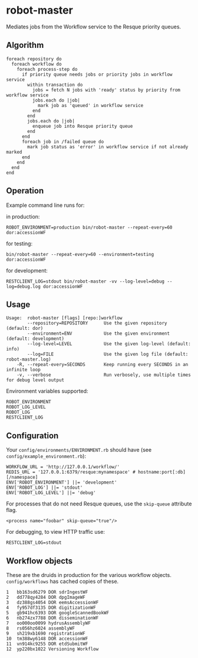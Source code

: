 robot-master
============

Mediates jobs from the Workflow service to the Resque priority queues.

Algorithm
---------

    foreach repository do
      foreach workflow do
        foreach process-step do
          if priority queue needs jobs or priority jobs in workflow service
            within transaction do
              jobs = fetch N jobs with 'ready' status by priority from workflow service
              jobs.each do |job|
                mark job as 'queued' in workflow service
              end
            end
            jobs.each do |job|
              enqueue job into Resque priority queue
            end
          end
          foreach job in /failed queue do
            mark job status as 'error' in workflow service if not already marked
          end
        end
      end
    end

Operation
---------

Example command line runs for:

in production:

    ROBOT_ENVIRONMENT=production bin/robot-master --repeat-every=60 dor:accessionWF

for testing:

    bin/robot-master --repeat-every=60 --environment=testing dor:accessionWF
  
for development:

    RESTCLIENT_LOG=stdout bin/robot-master -vv --log-level=debug --log=debug.log dor:accessionWF
  
Usage
-----

    Usage:  robot-master [flags] [repo:]workflow
            --repository=REPOSITORY      Use the given repository (default: dor)
            --environment=ENV            Use the given environment (default: development)
            --log-level=LEVEL            Use the given log-level (default: info)
            --log=FILE                   Use the given log file (default: robot-master.log)
        -R, --repeat-every=SECONDS       Keep running every SECONDS in an infinite loop
        -v, --verbose                    Run verbosely, use multiple times for debug level output
      
      
Environment variables supported:

    ROBOT_ENVIRONMENT
    ROBOT_LOG_LEVEL
    ROBOT_LOG
    RESTCLIENT_LOG
    
Configuration
-------------

Your `config/environments/ENVIRONMENT.rb` should have (see `config/example_environment.rb`):

    WORKFLOW_URL = 'http://127.0.0.1/workflow/'
    REDIS_URL = '127.0.0.1:6379/resque:mynamespace' # hostname:port[:db][/namespace]
    ENV['ROBOT_ENVIRONMENT'] ||= 'development'
    ENV['ROBOT_LOG'] ||= 'stdout'
    ENV['ROBOT_LOG_LEVEL'] ||= 'debug'

For processes that do not need Resque queues, use the `skip-queue` attribute flag.

    <process name="foobar" skip-queue="true"/>

For debugging, to view HTTP traffic use:

    RESTCLIENT_LOG=stdout

Workflow objects
----------------

These are the druids in production for the various workflow objects. `config/workflows` has cached copies of these.

    1   bb163sd6279 DOR sdrIngestWF              
    2   dd778qy4284 DOR dpgImageWF
    3   dz388gs4054 DOR eemsAccessionWF
    4   fy957df3135 DOR digitizationWF
    5   gb941hc6393 DOR googleScannedBookWF
    6   nb274zx7788 DOR disseminationWF
    7   oo000oo0099 hydrusAssemblyWF
    8   rs056hz6024 assemblyWF
    9   sh219xb1690 registrationWF
    10  tm388wy6148 DOR accessionWF
    11  vn914kc9255 DOR etdSubmitWF
    12  yp220bx1022 Versioning Workflow


